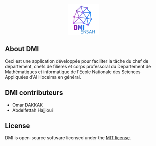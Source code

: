 <p align="center"><img src="/public/logoDept.png" width="100px" height="100px"></p>

## About DMI 

Ceci est une application développée pour faciliter la tâche du chef de département, chefs de filières et corps professoral du Département de Mathématiques et informatique de l'École Nationale des Sciences Appliquées d'Al Hoceima en général.

## DMI contributeurs

- Omar DAKKAK
- Abdelfettah Hajjioui

## License

DMI is open-source software licensed under the [MIT license](https://opensource.org/licenses/MIT).
